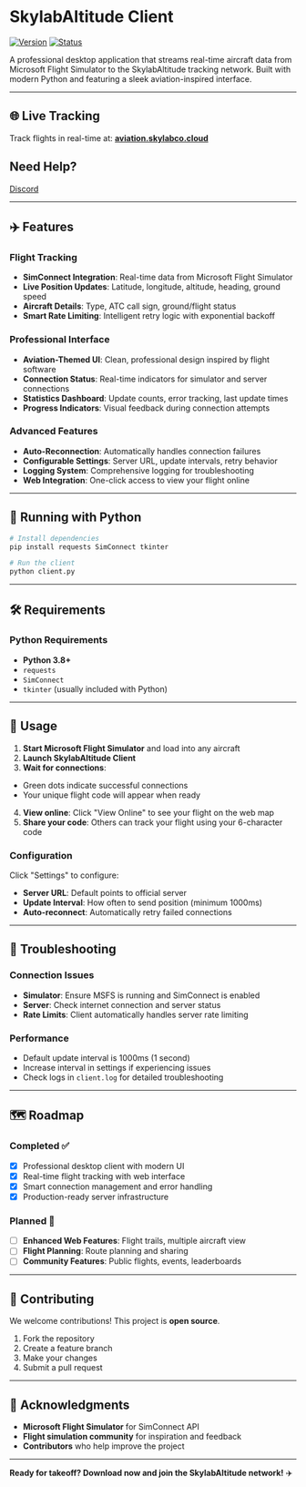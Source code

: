 # SkylabAltitude Client

[![Version](https://img.shields.io/badge/version-2.1.0-blue)](https://github.com/yourusername/SkylabAltitude)
[![Status](https://img.shields.io/badge/status-production--ready-green)](https://github.com/yourusername/SkylabAltitude)

A professional desktop application that streams real-time aircraft data from Microsoft Flight Simulator to the SkylabAltitude tracking network. Built with modern Python and featuring a sleek aviation-inspired interface.

---

## 🌐 Live Tracking
Track flights in real-time at: **[aviation.skylabco.cloud](https://aviation.skylabco.cloud)**

## Need Help?
[Discord](https://discord.gg/V4BvVskxSG)

---

## ✈️ Features

### **Flight Tracking**
- **SimConnect Integration**: Real-time data from Microsoft Flight Simulator
- **Live Position Updates**: Latitude, longitude, altitude, heading, ground speed
- **Aircraft Details**: Type, ATC call sign, ground/flight status
- **Smart Rate Limiting**: Intelligent retry logic with exponential backoff

### **Professional Interface**
- **Aviation-Themed UI**: Clean, professional design inspired by flight software
- **Connection Status**: Real-time indicators for simulator and server connections
- **Statistics Dashboard**: Update counts, error tracking, last update times
- **Progress Indicators**: Visual feedback during connection attempts

### **Advanced Features**
- **Auto-Reconnection**: Automatically handles connection failures
- **Configurable Settings**: Server URL, update intervals, retry behavior
- **Logging System**: Comprehensive logging for troubleshooting
- **Web Integration**: One-click access to view your flight online

---

## 🚀 Running with Python

```bash
# Install dependencies
pip install requests SimConnect tkinter

# Run the client
python client.py
```
---

## 🛠️ Requirements

### **Python Requirements**
- **Python 3.8+**
- `requests`
- `SimConnect`
- `tkinter` (usually included with Python)

---

## 📖 Usage

1. **Start Microsoft Flight Simulator** and load into any aircraft
2. **Launch SkylabAltitude Client**
3. **Wait for connections**: 
  - Green dots indicate successful connections
  - Your unique flight code will appear when ready
4. **View online**: Click "View Online" to see your flight on the web map
5. **Share your code**: Others can track your flight using your 6-character code

### **Configuration**
Click "Settings" to configure:
- **Server URL**: Default points to official server
- **Update Interval**: How often to send position (minimum 1000ms)
- **Auto-reconnect**: Automatically retry failed connections

---

## 🐛 Troubleshooting

### **Connection Issues**
- **Simulator**: Ensure MSFS is running and SimConnect is enabled
- **Server**: Check internet connection and server status
- **Rate Limits**: Client automatically handles server rate limiting

### **Performance**
- Default update interval is 1000ms (1 second)
- Increase interval in settings if experiencing issues
- Check logs in `client.log` for detailed troubleshooting

---

## 🗺️ Roadmap

### **Completed ✅**
- [x] Professional desktop client with modern UI
- [x] Real-time flight tracking with web interface
- [x] Smart connection management and error handling
- [x] Production-ready server infrastructure

### **Planned 🚧**
- [ ] **Enhanced Web Features**: Flight trails, multiple aircraft view
- [ ] **Flight Planning**: Route planning and sharing
- [ ] **Community Features**: Public flights, events, leaderboards

---

## 🤝 Contributing

We welcome contributions! This project is **open source**.

1. Fork the repository
2. Create a feature branch
3. Make your changes
4. Submit a pull request

---

## 🙏 Acknowledgments

- **Microsoft Flight Simulator** for SimConnect API
- **Flight simulation community** for inspiration and feedback
- **Contributors** who help improve the project

---

**Ready for takeoff? Download now and join the SkylabAltitude network!** ✈️